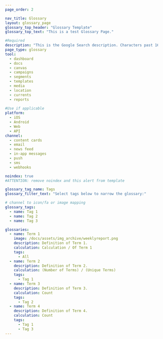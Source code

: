 ```yaml
---
page_order: 2

nav_title: Glossary
layout: glossary_page
glossary_top_header: "Glossary Template"
glossary_top_text: "This is a test Glossary Page."

#Required
description: "This is the Google Search description. Characters past 160 get truncated, keep it brief." 
page_type: glossary
tool:
  - dashboard
  - docs
  - canvas
  - campaigns
  - segments
  - templates
  - media
  - location 
  - currents
  - reports
  
#Use if applicable
platform: 
  - iOS
  - Android
  - Web
  - API
channel: 
  - content cards
  - email
  - news feed
  - in-app messages
  - push
  - sms
  - webhooks

noindex: true 
#ATTENTION: remove noindex and this alert from template

glossary_tag_name: Tags
glossary_filter_text: "Select tags below to narrow the glossary:"

# channel to icon/fa or image mapping
glossary_tags:
  - name: Tag 1
  - name: Tag 2
  - name: Tag 3

glossaries:
  - name: Term 1
    image: /docs/assets/img_archive/weeklyreport.png
    description: Definition of Term 1.
    calculation: Calculation / Of Term 1
    tags:
      - All
  - name: Term 2
    description: Definition of Term 2.
    calculation: (Number of Terms) / (Unique Terms)
    tags:
      - Tag 1
  - name: Term 3
    description: Definition of Term 3.
    calculation: Count
    tags:
      - Tag 2
  - name: Term 4
    description: Definition of Term 4.
    calculation: Count
    tags:
      - Tag 1
      - Tag 3
---
```

